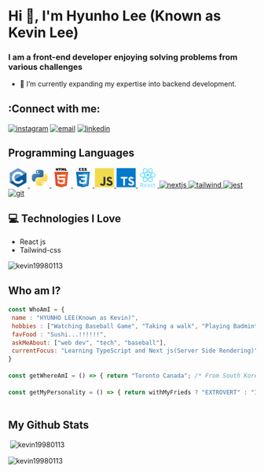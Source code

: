 <h1 align="left">Hi 👋, I'm Hyunho Lee (Known as Kevin Lee)</h1>
<h3 align="left">I am a front-end developer enjoying solving problems from various challenges</h3>

- 🌱 I’m currently expanding my expertise into backend development.

## :Connect with me:
<p align="left">
<a href="https://instagram.com/hyunho4259" target="blank"><img align="center" src="https://raw.githubusercontent.com/rahuldkjain/github-profile-readme-generator/master/src/images/icons/Social/instagram.svg" alt="instagram" height="30" width="40" /></a>
<a href="https://instagram.com/hyunho4259" target="blank"><img align="center" src="https://cdn.pixabay.com/photo/2016/06/13/17/30/mail-1454731_640.png" alt="email" height="30" width="40" /></a>	
<a href="https://www.linkedin.com/in/Hyunho-lee" target="blank"><img align="center" src="https://images.rawpixel.com/image_png_800/czNmcy1wcml2YXRlL3Jhd3BpeGVsX2ltYWdlcy93ZWJzaXRlX2NvbnRlbnQvbHIvdjk4Mi1kNS0xMF8xLnBuZw.png" alt="linkedin" height="30" width="40" /></a>
</p>

## Programming Languages
<p align="left"> <a href="https://www.cprogramming.com/" target="_blank" rel="noreferrer"> <img src="https://raw.githubusercontent.com/devicons/devicon/master/icons/c/c-original.svg" alt="c" width="40" height="40"/> </a> 
	<a href="https://www.python.org" target="_blank" rel="noreferrer"> <img src="https://raw.githubusercontent.com/devicons/devicon/master/icons/python/python-original.svg" alt="python" width="40" height="40"/> </a> 
	<a href="https://www.w3.org/html/" target="_blank" rel="noreferrer"> <img src="https://raw.githubusercontent.com/devicons/devicon/master/icons/html5/html5-original-wordmark.svg" alt="html5" width="40" height="40"/> </a> 
	<a href="https://www.w3schools.com/css/" target="_blank" rel="noreferrer"> <img src="https://raw.githubusercontent.com/devicons/devicon/master/icons/css3/css3-original-wordmark.svg" alt="css3" width="40" height="40"/> </a> 
	<a href="https://developer.mozilla.org/en-US/docs/Web/JavaScript" target="_blank" rel="noreferrer"> <img src="https://raw.githubusercontent.com/devicons/devicon/master/icons/javascript/javascript-original.svg" alt="javascript" width="40" height="40"/> </a> 
	<a href="https://www.typescriptlang.org/" target="_blank" rel="noreferrer"> <img src="https://raw.githubusercontent.com/devicons/devicon/master/icons/typescript/typescript-original.svg" alt="typescript" width="40" height="40"/> </a>
	<a href="https://reactjs.org/" target="_blank" rel="noreferrer"> <img src="https://raw.githubusercontent.com/devicons/devicon/master/icons/react/react-original-wordmark.svg" alt="react" width="40" height="40"/> </a> 
	<a href="https://nextjs.org/" target="_blank" rel="noreferrer"> <img src="https://www.drupal.org/files/project-images/nextjs-icon-dark-background.png" alt="nextjs" width="40" height="40"/> </a> 
	<a href="https://tailwindcss.com/" target="_blank" rel="noreferrer"> <img src="https://www.vectorlogo.zone/logos/tailwindcss/tailwindcss-icon.svg" alt="tailwind" width="40" height="40"/> </a> 
	<a href="https://jestjs.io" target="_blank" rel="noreferrer"> <img src="https://www.vectorlogo.zone/logos/jestjsio/jestjsio-icon.svg" alt="jest" width="40" height="40"/> </a> 
	<a href="https://git-scm.com/" target="_blank" rel="noreferrer"> <img src="https://www.vectorlogo.zone/logos/git-scm/git-scm-icon.svg" alt="git" width="40" height="40"/> </a> </p>

## :computer: Technologies I Love
* React js
* Tailwind-css
<p><img align="center" src="https://github-readme-stats.vercel.app/api/top-langs?username=kevin19980113&show_icons=true&theme=cobalt&locale=en&layout=compact" alt="kevin19980113" /></p>

 ## Who am I?
 ```javascript
const WhoAmI = {
  name : "HYUNHO LEE(Known as Kevin)",
  hobbies : ["Watching Baseball Game", "Taking a walk", "Playing Badminton", "Netflix"],
  favFood : "Sushi...!!!!!!",
  askMeAbout: ["web dev", "tech", "baseball"],
  currentFocus: "Learning TypeScript and Next js(Server Side Rendering)",
}
	
const getWhereAmI = () => { return "Toronto Canada"; /* From South Korea */}

const getMyPersonality = () => { return withMyFrieds ? "EXTROVERT" : "INTROVERT" }
	
 ```

## My Github Stats
<p>&nbsp;<img align="center" src="https://github-readme-stats.vercel.app/api?username=kevin19980113&show_icons=true&theme=cobalt&locale=en" alt="kevin19980113" /></p>
<p><img align="center" src="https://github-readme-streak-stats.herokuapp.com/?user=kevin19980113&theme=highcontrast" alt="kevin19980113" /></p>


